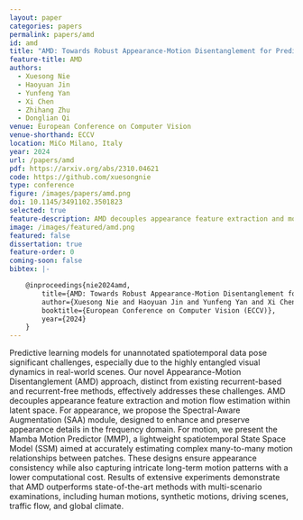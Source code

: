 ```yaml
---
layout: paper
categories: papers
permalink: papers/amd
id: amd
title: "AMD: Towards Robust Appearance-Motion Disentanglement for Predictive Learning"
feature-title: AMD
authors: 
  - Xuesong Nie
  - Haoyuan Jin
  - Yunfeng Yan
  - Xi Chen
  - Zhihang Zhu
  - Donglian Qi
venue: European Conference on Computer Vision
venue-shorthand: ECCV
location: MiCo Milano, Italy
year: 2024
url: /papers/amd
pdf: https://arxiv.org/abs/2310.04621
code: https://github.com/xuesongnie
type: conference
figure: /images/papers/amd.png
doi: 10.1145/3491102.3501823
selected: true
feature-description: AMD decouples appearance feature extraction and motion flow estimation for predictive learning <br><br> <b>Xuesong Nie</b>
image: /images/featured/amd.png
featured: false
dissertation: true
feature-order: 0
coming-soon: false
bibtex: |-

    @inproceedings{nie2024amd,
        title={AMD: Towards Robust Appearance-Motion Disentanglement for Predictive Learning},
        author={Xuesong Nie and Haoyuan Jin and Yunfeng Yan and Xi Chen and Zhihang Zhu and Donglian Qi},
        booktitle={European Conference on Computer Vision (ECCV)},
        year={2024}
    }
---
```


Predictive learning models for unannotated spatiotemporal data pose significant challenges, especially due to the highly entangled visual dynamics in real-world scenes. 
Our novel Appearance-Motion Disentanglement (AMD) approach, distinct from existing recurrent-based and recurrent-free methods, effectively addresses these challenges. 
AMD decouples appearance feature extraction and motion flow estimation within latent space. 
For appearance, we propose the Spectral-Aware Augmentation (SAA) module, designed to enhance and preserve appearance details in the frequency domain. 
For motion, we present the Mamba Motion Predictor (MMP), a lightweight spatiotemporal State Space Model (SSM) aimed at accurately estimating complex many-to-many motion relationships between patches. 
These designs ensure appearance consistency while also capturing intricate long-term motion patterns with a lower computational cost. 
Results of extensive experiments demonstrate that AMD outperforms state-of-the-art methods with multi-scenario examinations, including human motions, synthetic motions, driving scenes, traffic flow, and global climate.